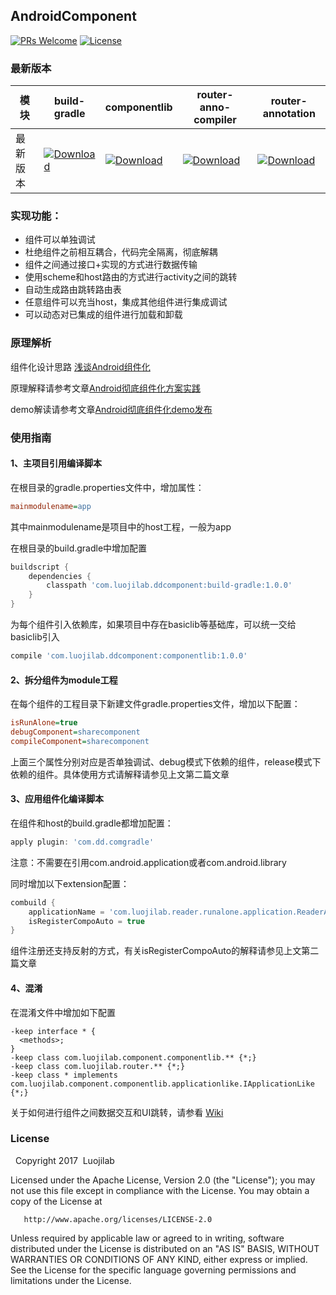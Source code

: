## AndroidComponent

[![PRs Welcome](https://img.shields.io/badge/PRs-welcome-brightgreen.svg)](https://github.com/luojilab/DDComponentForAndroid/pulls)
[![License](https://img.shields.io/badge/License-Apache%202.0-blue.svg)](https://github.com/luojilab/DDComponentForAndroid/blob/master/LICENSEE) 

### 最新版本

模块|build-gradle|componentlib|router-anno-compiler|router-annotation
---|---|---|---|---
最新版本|[![Download](https://api.bintray.com/packages/zhmqq0527/compbuild/build-gradle/images/download.svg)](https://bintray.com/zhmqq0527/compbuild/build-gradle/_latestVersion)|[![Download](https://api.bintray.com/packages/zhmqq0527/compbuild/componentlib/images/download.svg)](https://bintray.com/zhmqq0527/compbuild/componentlib/_latestVersion)|[![Download](https://api.bintray.com/packages/zhmqq0527/compbuild/router-anno-compiler/images/download.svg)](https://bintray.com/zhmqq0527/compbuild/router-anno-compiler/_latestVersion)|[![Download](https://api.bintray.com/packages/zhmqq0527/compbuild/router-annotation/images/download.svg)](https://bintray.com/zhmqq0527/compbuild/router-annotation/_latestVersion)


### 实现功能：
- 组件可以单独调试
- 杜绝组件之前相互耦合，代码完全隔离，彻底解耦
- 组件之间通过接口+实现的方式进行数据传输
- 使用scheme和host路由的方式进行activity之间的跳转
- 自动生成路由跳转路由表
- 任意组件可以充当host，集成其他组件进行集成调试
- 可以动态对已集成的组件进行加载和卸载


### 原理解析
组件化设计思路 [浅谈Android组件化](https://mp.weixin.qq.com/s/RAOjrpie214w0byRndczmg)

原理解释请参考文章[Android彻底组件化方案实践](http://www.jianshu.com/p/1b1d77f58e84)

demo解读请参考文章[Android彻底组件化demo发布](http://www.jianshu.com/p/59822a7b2fad)

### 使用指南
#### 1、主项目引用编译脚本
在根目录的gradle.properties文件中，增加属性：

```ini
mainmodulename=app
```
其中mainmodulename是项目中的host工程，一般为app

在根目录的build.gradle中增加配置

```gradle
buildscript {
    dependencies {
        classpath 'com.luojilab.ddcomponent:build-gradle:1.0.0'
    }
}
```

为每个组件引入依赖库，如果项目中存在basiclib等基础库，可以统一交给basiclib引入

```gradle
compile 'com.luojilab.ddcomponent:componentlib:1.0.0'
```

#### 2、拆分组件为module工程
在每个组件的工程目录下新建文件gradle.properties文件，增加以下配置：

```ini
isRunAlone=true
debugComponent=sharecomponent
compileComponent=sharecomponent
```
上面三个属性分别对应是否单独调试、debug模式下依赖的组件，release模式下依赖的组件。具体使用方式请解释请参见上文第二篇文章

#### 3、应用组件化编译脚本
在组件和host的build.gradle都增加配置：

```gradle
apply plugin: 'com.dd.comgradle'
```

注意：不需要在引用com.android.application或者com.android.library

同时增加以下extension配置：

```gradle
combuild {
    applicationName = 'com.luojilab.reader.runalone.application.ReaderApplication'
    isRegisterCompoAuto = true
}
```
组件注册还支持反射的方式，有关isRegisterCompoAuto的解释请参见上文第二篇文章

#### 4、混淆
在混淆文件中增加如下配置
```
-keep interface * {
  <methods>;
}
-keep class com.luojilab.component.componentlib.** {*;}
-keep class com.luojilab.router.** {*;}
-keep class * implements com.luojilab.component.componentlib.applicationlike.IApplicationLike {*;}
```

关于如何进行组件之间数据交互和UI跳转，请参看 [Wiki](https://github.com/luojilab/DDComponentForAndroid/wiki)

### License

   Copyright 2017  Luojilab

   Licensed under the Apache License, Version 2.0 (the "License");
   you may not use this file except in compliance with the License.
   You may obtain a copy of the License at

       http://www.apache.org/licenses/LICENSE-2.0

   Unless required by applicable law or agreed to in writing, software
   distributed under the License is distributed on an "AS IS" BASIS,
   WITHOUT WARRANTIES OR CONDITIONS OF ANY KIND, either express or implied.
   See the License for the specific language governing permissions and
   limitations under the License.
